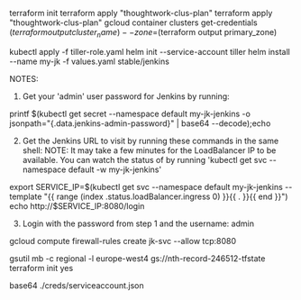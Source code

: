 terraform init
terraform apply "thoughtwork-clus-plan"
terraform apply "thoughtwork-clus-plan"
gcloud container clusters get-credentials $(terraform output cluster_name) --zone=$(terraform output primary_zone)


kubectl apply -f tiller-role.yaml
helm init --service-account tiller
helm install --name my-jk -f values.yaml stable/jenkins


NOTES:
1. Get your 'admin' user password for Jenkins by running:

printf $(kubectl get secret --namespace default my-jk-jenkins -o jsonpath="{.data.jenkins-admin-password}" | base64 --decode);echo

2. Get the Jenkins URL to visit by running these commands in the same shell:
  NOTE: It may take a few minutes for the LoadBalancer IP to be available.
        You can watch the status of by running 'kubectl get svc --namespace default -w my-jk-jenkins'

export SERVICE_IP=$(kubectl get svc --namespace default my-jk-jenkins --template "{{ range (index .status.loadBalancer.ingress 0) }}{{ . }}{{ end }}")
echo http://$SERVICE_IP:8080/login

3. Login with the password from step 1 and the username: admin


gcloud compute firewall-rules create jk-svc --allow tcp:8080


gsutil mb -c regional -l europe-west4 gs://nth-record-246512-tfstate
terraform init
yes

base64 ./creds/serviceaccount.json
